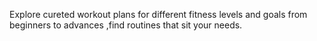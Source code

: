 Explore cureted workout plans for different fitness levels and goals from beginners to advances ,find routines that sit your needs.
